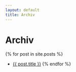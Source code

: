```yaml
---
layout: default 
title: Archiv 
---
```

# Archiv

{% for post in site.posts %}
-   [{{ post.title }}](%7B%7B%20post.url%20%7D%7D)
    {% endfor %}
